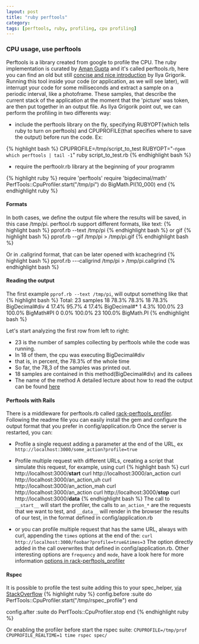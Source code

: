 ```yaml
---
layout: post
title: "ruby perftools"
category:
tags: [perftools, ruby, profiling, cpu profiling]
---
```


### CPU usage, use perftools
Perftools is a library created from google to profile the CPU.  The ruby implementation is curated by [Aman Gupta](https://github.com/tmm1/) and it's called perftools.rb, here you can find an old but still [concise and nice introduction](http://www.igvita.com/2009/06/13/profiling-ruby-with-googles-perftools/) by Ilya Grigorik.
Running this tool inside your code (or application, as we will see later), will interrupt your code for some milliseconds and extract a sample on a periodic interval, like a photoframe. These samples, that describe the current stack of the application at the moment that the 'picture' was token, are then put together in an output file.
As Ilya Grigorik point out, we can perform the profiling in two differents way:

- include the perftools library on the fly, specifying RUBYOPT(which tells ruby to turn on perftools) and CPUPROFILE(that specifies where to save the output) before run the code. Ex:

{% highlight bash %}
CPUPROFILE=/tmp/script_to_test
RUBYOPT="-r`gem which perftools | tail -1`"
ruby script_to_test.rb
{% endhighlight bash %}

- require the perftoolr.rb library at the beginning of your programm

{% highlight ruby %}
require 'perftools'
require 'bigdecimal/math'
PerfTools::CpuProfiler.start("/tmp/pi") do
    BigMath.PI(10_000)
end
{% endhighlight ruby %}

#### Formats
In both cases, we define the output file where the results will be saved, in this case /tmp/pi. perftool.rb support different formats, like text:
{% highlight bash %}
pprof.rb --text /tmp/pi
{% endhighlight bash %}
or gif
{% highlight bash %}
pprof.rb --gif /tmp/pi > /tmp/pi.gif
{% endhighlight bash %}

Or in .callgrind format, that can be later opened with kcachegrind
{% highlight bash %}
pprof.rb ---callgrind /tmp/pi > /tmp/pi.callgrind
{% endhighlight bash %}

#### Reading the output
The first example `pprof.rb --text /tmp/pi`, will output something like that
{% highlight bash %}
Total: 23 samples
      18  78.3%  78.3%       18  78.3% BigDecimal#div
       4  17.4%  95.7%        4  17.4% BigDecimal#*
       1   4.3% 100.0%       23 100.0% BigMath#PI
       0   0.0% 100.0%       23 100.0% BigMath.PI
{% endhighlight bash %}

Let's start analyzing the first row from left to right:
* 23 is the number of samples collecting by perftools while the code was running.
* In 18 of them, the cpu was executing BigDecimal#div
* that is, in percent, the 78.3% of the whole time
* So far, the 78,3 of the samples was printed out.
* 18 samples are contained in this method(BigDecimal#div) and its callees
* The name of the method
A detailed lecture about how to read the output can be found [here](http://gperftools.googlecode.com/svn/trunk/doc/cpuprofile.html#pprof)


#### Perftools with Rails
There is a middleware for perftools.rb called [rack-perftools_profiler](https://github.com/bhb/rack-perftools_profiler). Following the readme file you can easily install the gem and configure the output format that you prefer in config/application.rb
Once the server is restarted, you can:

* Profile a single request adding a parameter at the end of the URL, ex `http://localhost:3000/some_action?profile=true`

* Profile multiple request with different URLs, creating a script that simulate this request, for example, using curl
{% highlight bash %}
curl http://localhost:3000/__start__
curl http://localhost:3000/an_action
curl http://localhost:3000/an_action_uh
curl http://localhost:3000/an_action_mah
curl http://localhost:3000/an_action
curl http://localhost:3000/__stop__
curl http://localhost:3000/__data__
{% endhighlight bash %}
The call to `__start__` will start the profiler, the calls to `an_action_*` are the requests that we want to test, and `__data__` will render in the browser the results of our test, in the format defined in config/application.rb

* or you can profile multiple request that has the same URL, always with curl, appending the `times` options at the end of the:
`curl http://localhost:3000/foobar?profile=true&times=3`
The option directly added in the call overwrites that defined in config/application.rb. Other interesting options are `frequency` and `mode`, have a look here for more information [options in rack-perftools_profiler](https://github.com/bhb/rack-perftools_profiler#options)

#### Rspec
It is possible to profile the test suite adding this to your spec_helper, [via StackOverflow](http://stackoverflow.com/questions/9680481/how-to-profile-rspec-with-perftools-and-bundler)
{% highlight ruby %}
config.before :suite do
  PerfTools::CpuProfiler.start("/tmp/rspec_profile")
end

config.after :suite do
  PerfTools::CpuProfiler.stop
end
{% endhighlight ruby %}

Or enabling the profiler before start the rspec suite:
`CPUPROFILE=/tmp/prof CPUPROFILE_REALTIME=1 time rspec spec/`